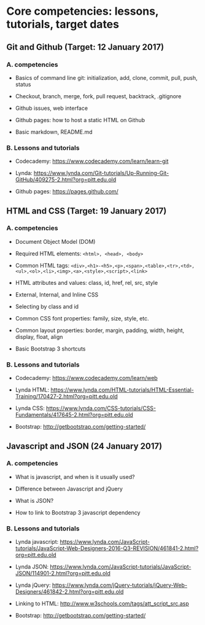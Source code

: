# Core competencies: lessons, tutorials, target dates

## Git and Github (Target: 12 January 2017)

### A. competencies

  - Basics of command line git: initialization, add, clone, commit, pull, push, status

  - Checkout, branch, merge, fork, pull request, backtrack, .gitignore

  - Github issues, web interface

  - Github pages: how to host a static HTML on Github

  - Basic markdown, README.md

### B. Lessons and tutorials

  - Codecademy: https://www.codecademy.com/learn/learn-git

  - Lynda: https://www.lynda.com/Git-tutorials/Up-Running-Git-GitHub/409275-2.html?org=pitt.edu.old

  - Github pages: https://pages.github.com/

## HTML and CSS (Target: 19 January 2017)

### A. competencies

  - Document Object Model (DOM)

  - Required HTML elements: `<html>, <head>, <body>`

  - Common HTML tags: `<div>,<h1>-<h5>,<p>,<span>,<table>,<tr>,<td>,<ul>,<ol>,<li>,<img>,<a>,<style>,<script>,<link>`

  - HTML attributes and values: class, id, href, rel, src, style

  - External, Internal, and Inline CSS

  - Selecting by class and id

  - Common CSS font properties: family, size, style, etc.

  - Common layout properties: border, margin, padding, width, height, display, float, align

  - Basic Bootstrap 3 shortcuts

### B. Lessons and tutorials

  - Codecademy: https://www.codecademy.com/learn/web

  - Lynda HTML: https://www.lynda.com/HTML-tutorials/HTML-Essential-Training/170427-2.html?org=pitt.edu.old

  - Lynda CSS: https://www.lynda.com/CSS-tutorials/CSS-Fundamentals/417645-2.html?org=pitt.edu.old  

  - Bootstrap: http://getbootstrap.com/getting-started/

## Javascript and JSON (24 January 2017)

### A. competencies

  - What is javascript, and when is it usually used?

  - Difference between Javascript and jQuery

  - What is JSON?

  - How to link to Bootstrap 3 javascript dependency

### B. Lessons and tutorials

  - Lynda javascript: https://www.lynda.com/JavaScript-tutorials/JavaScript-Web-Designers-2016-Q3-REVISION/461841-2.html?org=pitt.edu.old

  - Lynda JSON: https://www.lynda.com/JavaScript-tutorials/JavaScript-JSON/114901-2.html?org=pitt.edu.old

  - Lynda jQuery: https://www.lynda.com/jQuery-tutorials/jQuery-Web-Designers/461842-2.html?org=pitt.edu.old

  - Linking to HTML: http://www.w3schools.com/tags/att_script_src.asp

  - Bootstrap: http://getbootstrap.com/getting-started/

